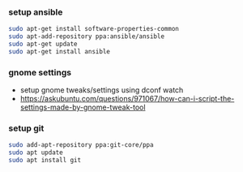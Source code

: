 ### setup ansible

```bash
sudo apt-get install software-properties-common
sudo apt-add-repository ppa:ansible/ansible
sudo apt-get update
sudo apt-get install ansible
```

### gnome settings

- setup gnome tweaks/settings using dconf watch
- https://askubuntu.com/questions/971067/how-can-i-script-the-settings-made-by-gnome-tweak-tool

### setup git

```bash
sudo add-apt-repository ppa:git-core/ppa
sudo apt update
sudo apt install git
```
